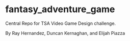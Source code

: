 # fantasy_adventure_game
Central Repo for TSA Video Game Design challenge.

By Ray Hernandez, Duncan Kernaghan, and Elijah Piazza
